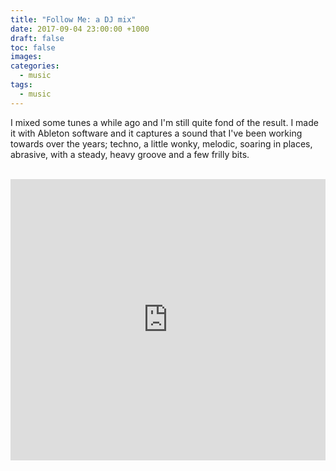 ```yaml
---
title: "Follow Me: a DJ mix"
date: 2017-09-04 23:00:00 +1000
draft: false
toc: false
images:
categories:
  - music
tags: 
  - music
---
```


I mixed some tunes a while ago and I'm still quite fond of the result. I made it with Ableton software and it captures a sound that I've been working towards over the years; techno, a little wonky, melodic, soaring in places, abrasive, with a steady, heavy groove and a few frilly bits. 

<br />
<iframe width="100%" height="450" scrolling="no" frameborder="no" src="https://w.soundcloud.com/player/?url=https%3A//api.soundcloud.com/tracks/6416654&amp;color=ff5500&amp;auto_play=false&amp;hide_related=false&amp;show_comments=true&amp;show_user=true&amp;show_reposts=false&amp;visual=true"></iframe>

